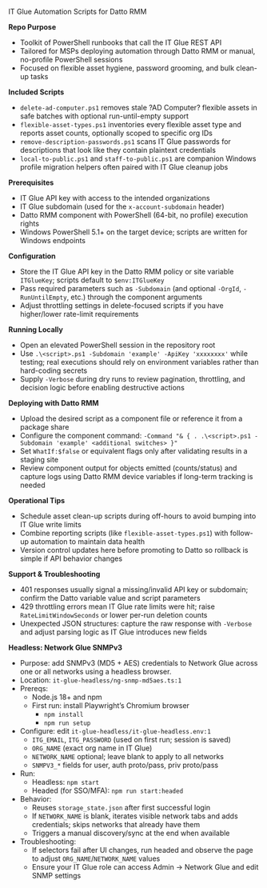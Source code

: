 IT Glue Automation Scripts for Datto RMM

**Repo Purpose**
- Toolkit of PowerShell runbooks that call the IT Glue REST API
- Tailored for MSPs deploying automation through Datto RMM or manual, no-profile PowerShell sessions
- Focused on flexible asset hygiene, password grooming, and bulk clean-up tasks

**Included Scripts**
- `delete-ad-computer.ps1` removes stale ?AD Computer? flexible assets in safe batches with optional run-until-empty support
- `flexible-asset-types.ps1` inventories every flexible asset type and reports asset counts, optionally scoped to specific org IDs
- `remove-description-passwords.ps1` scans IT Glue passwords for descriptions that look like they contain plaintext credentials
- `local-to-public.ps1` and `staff-to-public.ps1` are companion Windows profile migration helpers often paired with IT Glue cleanup jobs

**Prerequisites**
- IT Glue API key with access to the intended organizations
- IT Glue subdomain (used for the `x-account-subdomain` header)
- Datto RMM component with PowerShell (64-bit, no profile) execution rights
- Windows PowerShell 5.1+ on the target device; scripts are written for Windows endpoints

**Configuration**
- Store the IT Glue API key in the Datto RMM policy or site variable `ITGlueKey`; scripts default to `$env:ITGlueKey`
- Pass required parameters such as `-Subdomain` (and optional `-OrgId`, `-RunUntilEmpty`, etc.) through the component arguments
- Adjust throttling settings in delete-focused scripts if you have higher/lower rate-limit requirements

**Running Locally**
- Open an elevated PowerShell session in the repository root
- Use `.\<script>.ps1 -Subdomain 'example' -ApiKey 'xxxxxxxx'` while testing; real executions should rely on environment variables rather than hard-coding secrets
- Supply `-Verbose` during dry runs to review pagination, throttling, and decision logic before enabling destructive actions

**Deploying with Datto RMM**
- Upload the desired script as a component file or reference it from a package share
- Configure the component command: `-Command "& { . .\<script>.ps1 -Subdomain 'example' <additional switches> }"`
- Set `WhatIf:$false` or equivalent flags only after validating results in a staging site
- Review component output for objects emitted (counts/status) and capture logs using Datto RMM device variables if long-term tracking is needed

**Operational Tips**
- Schedule asset clean-up scripts during off-hours to avoid bumping into IT Glue write limits
- Combine reporting scripts (like `flexible-asset-types.ps1`) with follow-up automation to maintain data health
- Version control updates here before promoting to Datto so rollback is simple if API behavior changes

**Support & Troubleshooting**
- 401 responses usually signal a missing/invalid API key or subdomain; confirm the Datto variable value and script parameters
- 429 throttling errors mean IT Glue rate limits were hit; raise `RateLimitWindowSeconds` or lower per-run deletion counts
- Unexpected JSON structures: capture the raw response with `-Verbose` and adjust parsing logic as IT Glue introduces new fields

**Headless: Network Glue SNMPv3**
- Purpose: add SNMPv3 (MD5 + AES) credentials to Network Glue across one or all networks using a headless browser.
- Location: `it-glue-headless/ng-snmp-md5aes.ts:1`
- Prereqs:
  - Node.js 18+ and npm
  - First run: install Playwright’s Chromium browser
    - `npm install`
    - `npm run setup`
- Configure: edit `it-glue-headless/it-glue-headless.env:1`
  - `ITG_EMAIL`, `ITG_PASSWORD` (used on first run; session is saved)
  - `ORG_NAME` (exact org name in IT Glue)
  - `NETWORK_NAME` optional; leave blank to apply to all networks
  - `SNMPV3_*` fields for user, auth proto/pass, priv proto/pass
- Run:
  - Headless: `npm start`
  - Headed (for SSO/MFA): `npm run start:headed`
- Behavior:
  - Reuses `storage_state.json` after first successful login
  - If `NETWORK_NAME` is blank, iterates visible network tabs and adds credentials; skips networks that already have them
  - Triggers a manual discovery/sync at the end when available
- Troubleshooting:
  - If selectors fail after UI changes, run headed and observe the page to adjust `ORG_NAME`/`NETWORK_NAME` values
  - Ensure your IT Glue role can access Admin → Network Glue and edit SNMP settings
